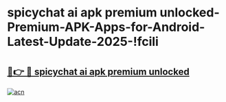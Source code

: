# spicychat ai apk premium unlocked-Premium-APK-Apps-for-Android-Latest-Update-2025-!fcili

# <h2><a href="https://googleone.com">🔗👉 🔴 spicychat ai apk premium unlocked</a></h2>

[![acn](https://github.com/user-attachments/assets/0f9c940e-d8b0-45ae-aac7-cd30a18b3e1c)](https://googleone.com)

